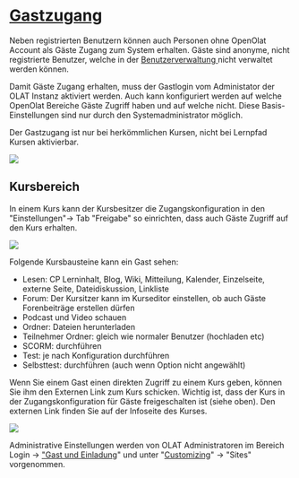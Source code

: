 #  [Gastzugang](Gastzugang.html)

Neben registrierten Benutzern können auch Personen ohne OpenOlat Account als
Gäste Zugang zum System erhalten. Gäste sind anonyme, nicht registrierte
Benutzer, welche in der [Benutzerverwaltung ](Benutzerverwaltung.html)nicht
verwaltet werden können.

Damit Gäste Zugang erhalten, muss der Gastlogin vom Administator der OLAT
Instanz aktiviert werden. Auch kann konfiguriert werden auf welche OpenOlat
Bereiche Gäste Zugriff haben und auf welche nicht. Diese Basis-Einstellungen
sind nur durch den Systemadministrator möglich.

  

Der Gastzugang ist nur bei herkömmlichen Kursen, nicht bei Lernpfad Kursen
aktivierbar.

![](../../download/thumbnails/590041/DE_gastlogin%EF%B9%96version=1&modificationDate=1487083087000&api=v2.png)

## Kursbereich  

In einem Kurs kann der Kursbesitzer die Zugangskonfiguration in den
"Einstellungen"→ Tab "Freigabe" so einrichten, dass auch Gäste Zugriff auf den
Kurs erhalten.

![](../../download/attachments/590041/Gastbuchung.png)

Folgende Kursbausteine kann ein Gast sehen:

  * Lesen: CP Lerninhalt, Blog, Wiki, Mitteilung, Kalender, Einzelseite, externe Seite, Dateidiskussion, Linkliste
  * Forum: Der Kursitzer kann im Kurseditor einstellen, ob auch Gäste Forenbeiträge erstellen dürfen
  * Podcast und Video schauen
  * Ordner: Dateien herunterladen
  * Teilnehmer Ordner: gleich wie normaler Benutzer (hochladen etc)
  * SCORM: durchführen
  * Test: je nach Konfiguration durchführen
  * Selbsttest: durchführen (auch wenn Option nicht angewählt)

Wenn Sie einem Gast einen direkten Zugriff zu einem Kurs geben, können Sie ihm
den Externen Link zum  Kurs schicken. Wichtig ist, dass der Kurs in der
Zugangskonfiguration für Gäste freigeschalten ist (siehe oben). Den externen
Link finden Sie auf der Infoseite des Kurses.

![](../../download/attachments/590041/gastlink.png)

Administrative Einstellungen werden von OLAT Administratoren im Bereich Login
→ ["Gast und Einladung](Gast+und+Einladung.html)" und unter
"[Customizing](Customizing.html)" → "Sites" vorgenommen.

